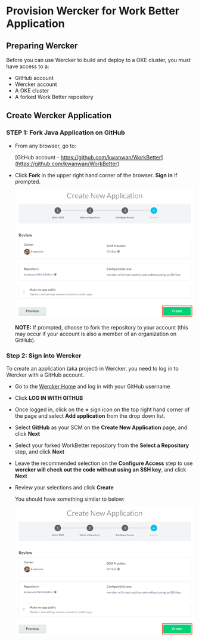 # Provision Wercker for Work Better Application

## Preparing Wercker

Before you can use Wercker to build and deploy to a OKE cluster, you must have access to a:

- GitHub account
- Wercker account
- A OKE cluster
- A forked Work Better repository


## Create Wercker Application

### **STEP 1**: Fork Java Application on GitHub

- From any browser, go to:

    [GitHub account - https://github.com/kwanwan/WorkBetter](https://github.com/kwanwan/WorkBetter)

- Click **Fork** in the upper right hand corner of the browser. **Sign in** if prompted.

  ![](images/50.png)

  **NOTE:** If prompted, choose to fork the repository to your account (this may occur if your account is also a member of an organization on GitHub).



### **Step 2**: Sign into Wercker

To create an application (aka project) in Wercker, you need to log in to Wercker with a GitHub account.

- Go to the [Wercker Home](http://www.wercker.com) and log in with your GitHub username

- Click **LOG IN WITH GITHUB**

- Once logged in, click on the **+** sign icon on the top right hand corner of the page and select **Add application** from the drop down list.

- Select **GitHub** as your SCM on the **Create New Application** page, and click **Next**

- Select your forked WorkBetter repository from the **Select a Repository** step, and click **Next**

- Leave the recommended selection on the **Configure Access** step to use **wercker will check out the code without using an SSH key**, and click **Next**

- Review your selections and click **Create**

  You should have something similar to below:
  
  ![](images/51.png)


